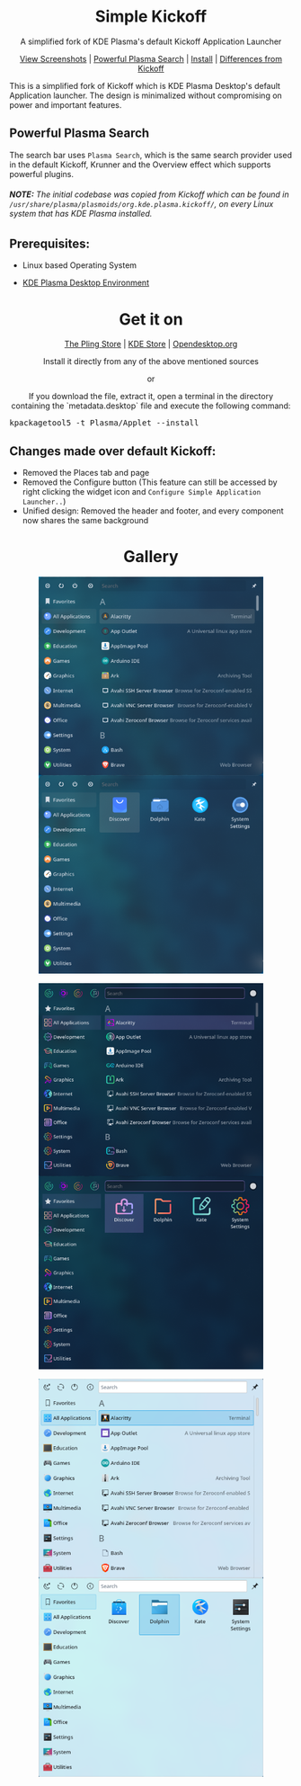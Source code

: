 <p align="center">
 <h1 align="center">Simple Kickoff</h1>
 <p align="center">A simplified fork of KDE Plasma's default Kickoff Application Launcher</p>
</p>


  <p align="center">
    <a href="#gallery">View Screenshots</a>
    |
    <a href="#powerful-plasma-search">Powerful Plasma Search</a>
    |
    <a href="#prerequisites">Install</a>
    |
    <a href="#changes-made-over-default-kickoff">Differences from Kickoff</a>
  </p>

This is a simplified fork of Kickoff which is KDE Plasma Desktop's default Application launcher. The design is minimalized without compromising on power and important features.

## Powerful Plasma Search
The search bar uses `Plasma Search`, which is the same search provider used in the default Kickoff, Krunner and the Overview effect which supports powerful plugins.

###### **NOTE:** The initial codebase was copied from Kickoff which can be found in `/usr/share/plasma/plasmoids/org.kde.plasma.kickoff/`, on every Linux system that has KDE Plasma installed.

## Prerequisites:
* Linux based Operating System

* [KDE Plasma Desktop Environment](https://kde.org/plasma-desktop/)


<h1 align="center">Get it on</h1>

<p align="center">
  <a href="https://www.pling.com/p/1819888">The Pling Store</a>
  |
  <a href="https://store.kde.org/p/1819888">KDE Store</a>
  |
  <a href="https://www.opendesktop.org/p/1819888">Opendesktop.org</a>
</p>

<p align="center">Install it directly from any of the above mentioned sources</p>

<p align="center">or</p>

<p align="center">If you download the file, extract it, open a terminal in the directory containing the `metadata.desktop` file and execute the following command:</p>

<p align="center">
  <pre>kpackagetool5 -t Plasma/Applet --install</pre>
</p>

## Changes made over default Kickoff:

* Removed the Places tab and page
* Removed the Configure button (This feature can still be accessed by right clicking the widget icon and `Configure Simple Application Launcher..`)
* Unified design: Removed the header and footer, and every component now shares the same background

<h1 align="center">Gallery</h1>

<p align="center">
<img width="400px" src="assets/20220620_195604_Nordic_Round_List.png" align="center"/>
<img width="400px" src="assets/20220620_195604_Nordic_Round_Grid.png" align="center"/>
<br /><br />
<img width="400px" src="assets/20220620_195930_Sweet_List.png" align="center"/>
<img width="400px" src="assets/20220620_195930_Sweet_Grid.png" align="center"/>
<br /><br />
<img width="400px" src="assets/20220620_200013_Breeze_List.png" align="center"/>
<img width="400px" src="assets/20220620_200013_Breeze_Grid.png" align="center"/>
</p>
